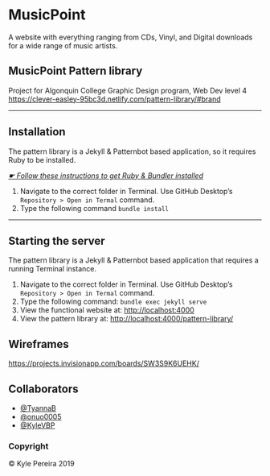# MusicPoint

A website with everything ranging from CDs, Vinyl, and Digital downloads for a wide range of music artists.

## MusicPoint Pattern library

Project for Algonquin College Graphic Design program, Web Dev level 4
https://clever-easley-95bc3d.netlify.com/pattern-library/#brand

---

## Installation

The pattern library is a Jekyll & Patternbot based application, so it requires Ruby to be installed.

[*☛ Follow these instructions to get Ruby & Bundler installed*](https://learn-the-web.algonquindesign.ca/courses/web-dev-4/install-more-developer-tools/)

1. Navigate to the correct folder in Terminal. Use GitHub Desktop’s `Repository > Open in Termal` command.
2. Type the following command `bundle install`

---

## Starting the server

The pattern library is a Jekyll & Patternbot based application that requires a running Terminal instance.

1. Navigate to the correct folder in Terminal. Use GitHub Desktop’s `Repository > Open in Termal` command.
2. Type the following command: `bundle exec jekyll serve`
3. View the functional website at: [http://localhost:4000](http://localhost:4000)
4. View the pattern library at: [http://localhost:4000/pattern-library/](http://localhost:4000/pattern-library/)

## Wireframes

https://projects.invisionapp.com/boards/SW3S9K6UEHK/

## Collaborators

- [@TyannaB](https://github.com/tyannab)
- [@onuo0005](https://github.com/onuo0005)
- [@KyleVBP](https://github.com/KyleVBP)

### Copyright

© Kyle Pereira 2019
